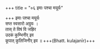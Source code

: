+++
title = "०६ इमाः पश्चा मयूर्यः"

+++
इमाः पश्चा मयूर्यः  
सप्त स्वसारो अग्रुवः ।  
तास् ते विषं वि जह्रिर  
उदकं कुम्भिनीर् इव  
कूपात् कुलिजिनीर् इव ॥ +++(Bhatt. kulajanīr)+++